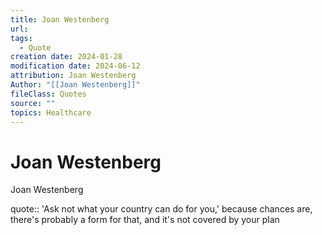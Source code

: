 ```yaml
---
title: Joan Westenberg
url: 
tags:
  - Quote
creation date: 2024-01-28
modification date: 2024-06-12
attribution: Joan Westenberg
Author: "[[Joan Westenberg]]"
fileClass: Quotes
source: ""
topics: Healthcare
---
```


# Joan Westenberg

Joan Westenberg

quote:: 'Ask not what your country can do for you,' because chances are, there's probably a form for that, and it's not covered by your plan
